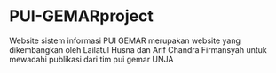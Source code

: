 # PUI-GEMARproject
Website sistem informasi PUI GEMAR merupakan website yang dikembangkan oleh Lailatul Husna dan Arif Chandra Firmansyah untuk mewadahi publikasi dari tim pui gemar UNJA
